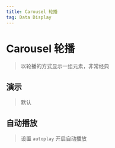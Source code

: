 ```yaml
---
title: Carousel 轮播
tag: Data Display
---
```


# Carousel 轮播
> 以轮播的方式显示一组元素，非常经典

## 演示
> 默认


<template>
  <c-carousel width="500px" height="250px">
    <c-carousel-item class="demo-carousel" v-for="item in 4">
      {{item}}
    </c-carousel-item>
  </c-carousel>
</template>




## 自动播放
> 设置 `autoplay` 开启自动播放


<template>
  <c-carousel width="500px" height="250px" autoplay>
    <c-carousel-item class="demo-carousel" v-for="item in 4">
      {{item}}
    </c-carousel-item>
  </c-carousel>
</template>

